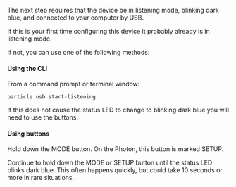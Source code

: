 The next step requires that the device be in listening mode, blinking dark blue, and connected to your computer by USB. 

If this is your first time configuring this device it probably already is in listening mode.

If not, you can use one of the following methods:

#### Using the CLI

From a command prompt or terminal window:

```
particle usb start-listening
```

If this does not cause the status LED to change to blinking dark blue you will need to use the buttons.

#### Using buttons

Hold down the MODE button. On the Photon, this button is marked SETUP.

Continue to hold down the MODE or SETUP button until the status LED blinks dark blue. This often happens quickly, but could take 10 seconds or more in rare situations.


